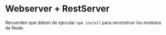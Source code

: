 # Webserver + RestServer

Recuerden que deben de ejecutar `npm install` para reconstruir
los modulos de Node.
